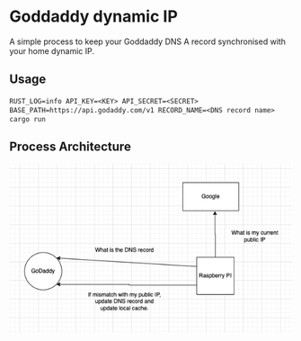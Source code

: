 # Goddaddy dynamic IP
A simple process to keep your Goddaddy DNS A record synchronised with your home dynamic IP.

## Usage
```
RUST_LOG=info API_KEY=<KEY> API_SECRET=<SECRET> BASE_PATH=https://api.godaddy.com/v1 RECORD_NAME=<DNS record name> cargo run
```


## Process Architecture
![Architecture](asset/architecture-diagram.png)


